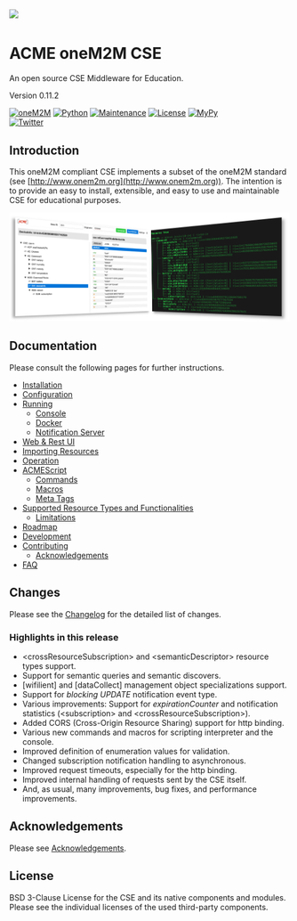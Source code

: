 # ![](acme/webui/web/img/acme_sm.png) 

# ACME oneM2M CSE
An open source CSE Middleware for Education.

Version 0.11.2

[![oneM2M](https://img.shields.io/badge/oneM2M-f00)](https://www.onem2m.org) [![Python](https://img.shields.io/badge/Python-3.8-blue)](https://www.python.org) [![Maintenance](https://img.shields.io/badge/Maintained-Yes-green.svg)](https://github.com/ankraft/ACME-oneM2M-CSE/graphs/commit-activity) [![License](https://img.shields.io/badge/License-BSD%203--Clause-green)](LICENSE) [![MyPy](https://img.shields.io/badge/MyPy-covered-green)](LICENSE)  
[![Twitter](https://img.shields.io/twitter/url/https/twitter.com/acmeCSE.svg?style=social&label=%40acmeCSE)](https://twitter.com/acmeCSE)



## Introduction

This oneM2M compliant CSE implements a subset of the oneM2M standard (see [http://www.onem2m.org](http://www.onem2m.org)). The intention is to provide an easy to install, extensible, and easy to use and maintainable CSE for educational purposes.


![](docs/images/title.png)

## Documentation
Please consult the following pages for further instructions.

- [Installation](docs/Installation.md)
- [Configuration](docs/Configuration.md)
- [Running](docs/Running.md)
	- [Console](docs/Console.md)
	- [Docker](docs/Docker.md)
	- [Notification Server](tools/notificationServer/README.md)
- [Web & Rest UI](docs/WebUI.md)
- [Importing Resources](docs/Importing.md)
- [Operation](docs/Operation.md)
- [ACMEScript](docs/ACMEScript.md)
	- [Commands](docs/ACMEScript-commands.md)
	- [Macros](docs/ACMEScript-macros.md)
	- [Meta Tags](docs/ACMEScript-metatags.md)
- [Supported Resource Types and Functionalities](docs/Supported.md)
	- [Limitations](docs/Supported.md#limitations)
- [Roadmap](docs/Roadmap.md)
- [Development](docs/Development.md)
- [Contributing](docs/Contributing.md)
	- [Acknowledgements](docs/Contributing.md#acknowledgements)
- [FAQ](docs/FAQ.md)

## Changes

Please see the [Changelog](CHANGELOG.md) for the detailed list of changes.

### Highlights in this release

- &lt;crossResourceSubscription> and &lt;semanticDescriptor> resource types support.
- Support for semantic queries and semantic discovers.
- [wifilient] and [dataCollect] management object specializations support.
- Support for *blocking UPDATE* notification event type.
- Various improvements: Support for *expirationCounter* and notification statistics (&lt;subscription> and &lt;crossResourceSubscription>).
- Added CORS (Cross-Origin Resource Sharing) support for http binding.
- Various new commands and macros for scripting interpreter and the console.
- Improved definition of enumeration values for validation.
- Changed subscription notification handling to asynchronous.
- Improved request timeouts, especially for the http binding.
- Improved internal handling of requests sent by the CSE itself.
- And, as usual, many improvements, bug fixes, and performance improvements.

## Acknowledgements

Please see [Acknowledgements](docs/Contributing.md#acknowledgements).


## License
BSD 3-Clause License for the CSE and its native components and modules. Please see the individual licenses of the used third-party components.

